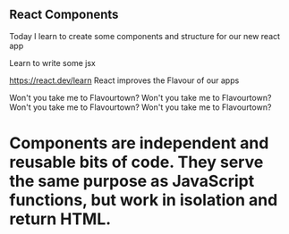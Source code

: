 ## React Components

Today I learn to create some components and structure for our new react app

Learn to write some jsx

https://react.dev/learn
React improves the Flavour of our apps

Won't you take me to
Flavourtown?
Won't you take me to
Flavourtown?
Won't you take me to
Flavourtown?
Won't you take me to
Flavourtown?

# Components are independent and reusable bits of code. They serve the same purpose as JavaScript functions, but work in isolation and return HTML.
